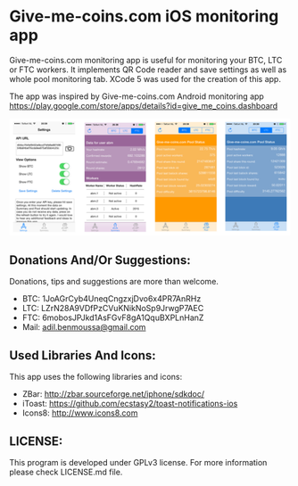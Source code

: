 Give-me-coins.com iOS monitoring app
================================

Give-me-coins.com monitoring app is useful for monitoring your BTC, LTC or FTC workers. It implements QR Code reader and save settings as well as whole pool monitoring tab.
XCode 5 was used for the creation of this app.

The app was inspired by Give-me-coins.com Android monitoring app https://play.google.com/store/apps/details?id=give_me_coins.dashboard

![alt tag](https://github.com/adilbenmoussa/give-me-coins-iOSMonitoringApp/blob/master/Images/GITHUB.png?raw=true)

Donations And/Or Suggestions:
-------------------------
Donations, tips and suggestions are more than welcome.

- BTC: 1JoAGrCyb4UneqCngzxjDvo6x4PR7AnRHz
- LTC: LZrN28A9VDfPzCVuKNikNoSp9JrwgP7AEC
- FTC: 6mobosJPJkd1AsFGvF8gA1QquBXPLnHanZ
- Mail: adil.benmoussa@gmail.com
 

Used Libraries And Icons:
-------------------------
This app uses the following libraries and icons:
- ZBar: http://zbar.sourceforge.net/iphone/sdkdoc/
- iToast: https://github.com/ecstasy2/toast-notifications-ios
- Icons8: http://www.icons8.com

LICENSE: 
-------------------------
This program is developed under GPLv3 license. For more information
please check LICENSE.md file.
